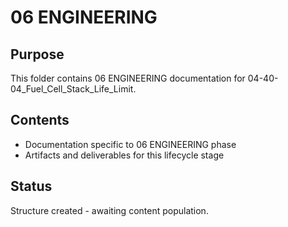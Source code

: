 # 06 ENGINEERING

## Purpose
This folder contains 06 ENGINEERING documentation for 04-40-04_Fuel_Cell_Stack_Life_Limit.

## Contents
- Documentation specific to 06 ENGINEERING phase
- Artifacts and deliverables for this lifecycle stage

## Status
Structure created - awaiting content population.
